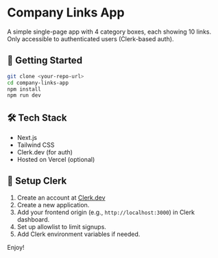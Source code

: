 # Company Links App

A simple single-page app with 4 category boxes, each showing 10 links. Only accessible to authenticated users (Clerk-based auth).

## 🚀 Getting Started

```bash
git clone <your-repo-url>
cd company-links-app
npm install
npm run dev
```

## 🛠 Tech Stack

- Next.js
- Tailwind CSS
- Clerk.dev (for auth)
- Hosted on Vercel (optional)

## 📌 Setup Clerk
1. Create an account at [Clerk.dev](https://clerk.dev/)
2. Create a new application.
3. Add your frontend origin (e.g., `http://localhost:3000`) in Clerk dashboard.
4. Set up allowlist to limit signups.
5. Add Clerk environment variables if needed.

Enjoy!